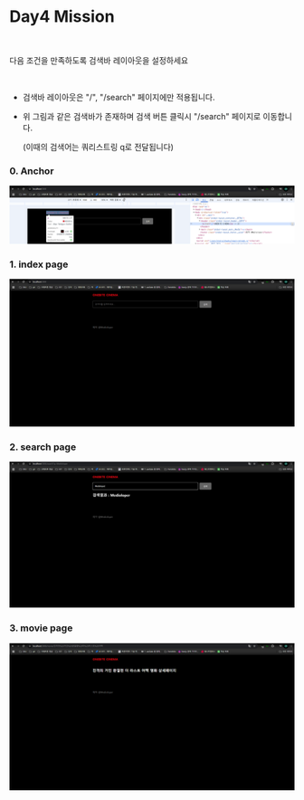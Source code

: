 # Day4 Mission
​

다음 조건을 만족하도록 검색바 레이아웃을 설정하세요

​

- 검색바 레이아웃은 "/", "/search" 페이지에만 적용됩니다.

- 위 그림과 같은 검색바가 존재하며 검색 버튼 클릭시 "/search" 페이지로 이동합니다.

   (이때의 검색어는 쿼리스트링 q로 전달됩니다)  

### 0. Anchor
![alt text](image-3.png)

### 1. index page
![alt text](image.png)

### 2. search page
![alt text](image-1.png)

### 3. movie page
![movie page](image-2.png)